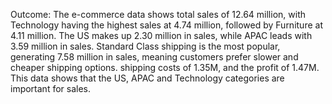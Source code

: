  Outcome:
 The e-commerce data shows total sales of 12.64 million, with Technology having the highest sales at 4.74 million, followed by Furniture
 at 4.11 million. The US makes up 2.30 million in sales, while APAC leads with 3.59 million in sales. Standard Class shipping is the most
 popular, generating 7.58 million in sales, meaning customers prefer slower and cheaper shipping options. shipping costs of 1.35M, and
 the profit of 1.47M. This data shows that the US, APAC and Technology categories are important for sales.
